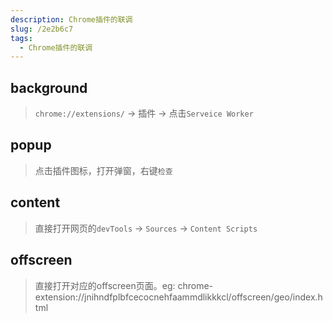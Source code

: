 ```yaml
---
description: Chrome插件的联调
slug: /2e2b6c7
tags: 
  - Chrome插件的联调
---
```

## background

> `chrome://extensions/` -> 插件 -> 点击`Serveice Worker`


## popup

> 点击插件图标，打开弹窗，右键`检查`


## content

> 直接打开网页的`devTools` -> `Sources` -> `Content Scripts`


## offscreen

> 直接打开对应的offscreen页面。eg: chrome-extension://jnihndfplbfcecocnehfaammdlikkkcl/offscreen/geo/index.html
